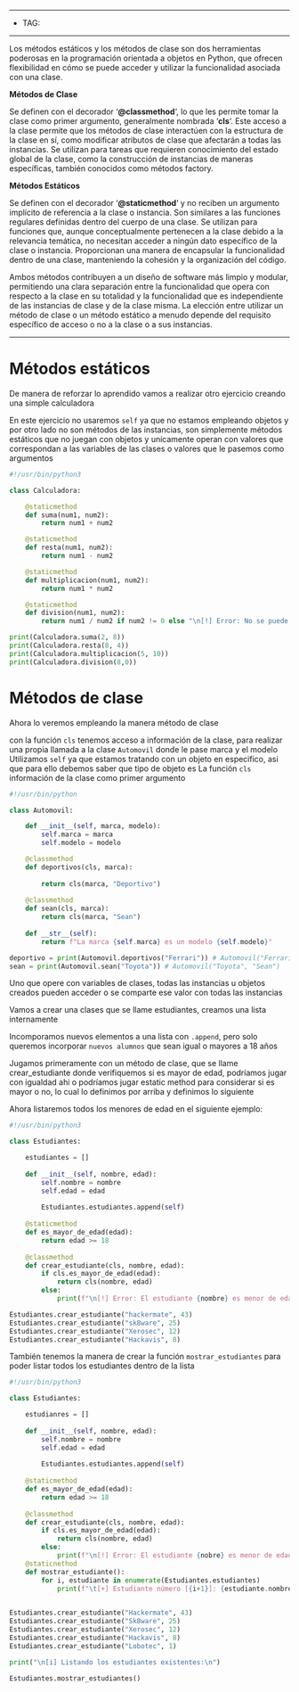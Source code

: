 

----
- TAG:
----

Los métodos estáticos y los métodos de clase son dos herramientas poderosas en la programación orientada a objetos en Python, que ofrecen flexibilidad en cómo se puede acceder y utilizar la funcionalidad asociada con una clase.

**Métodos de Clase**

Se definen con el decorador ‘**@classmethod**‘, lo que les permite tomar la clase como primer argumento, generalmente nombrada ‘**cls**‘. Este acceso a la clase permite que los métodos de clase interactúen con la estructura de la clase en sí, como modificar atributos de clase que afectarán a todas las instancias. Se utilizan para tareas que requieren conocimiento del estado global de la clase, como la construcción de instancias de maneras específicas, también conocidos como métodos factory.

**Métodos Estáticos**

Se definen con el decorador ‘**@staticmethod**‘ y no reciben un argumento implícito de referencia a la clase o instancia. Son similares a las funciones regulares definidas dentro del cuerpo de una clase. Se utilizan para funciones que, aunque conceptualmente pertenecen a la clase debido a la relevancia temática, no necesitan acceder a ningún dato específico de la clase o instancia. Proporcionan una manera de encapsular la funcionalidad dentro de una clase, manteniendo la cohesión y la organización del código.

Ambos métodos contribuyen a un diseño de software más limpio y modular, permitiendo una clara separación entre la funcionalidad que opera con respecto a la clase en su totalidad y la funcionalidad que es independiente de las instancias de clase y de la clase misma. La elección entre utilizar un método de clase o un método estático a menudo depende del requisito específico de acceso o no a la clase o a sus instancias.

---
# Métodos estáticos

De manera de reforzar lo aprendido vamos a realizar otro ejercicio creando una simple calculadora

En este ejercicio no usaremos `self` ya que no estamos empleando objetos y por otro lado no son métodos de las instancias, son simplemente métodos estáticos que no juegan con objetos y unicamente operan con valores que correspondan a las variables de las clases o valores que le pasemos como argumentos

```python
#!/usr/bin/python3

class Calculadora:

	@staticmethod
	def suma(num1, num2):
		return num1 + num2

	@staticmethod
	def resta(num1, num2):
		return num1 - num2

	@staticmethod
	def multiplicacion(num1, num2):
		return num1 * num2

	@staticmethod
	def division(num1, num2):
		return num1 / num2 if num2 != 0 else "\n[!] Error: No se puede dividir un número entre cero\n"

print(Calculadora.suma(2, 8))
print(Calculadora.resta(8, 4))
print(Calculadora.multiplicacion(5, 10))
print(Calculadora.division(8,0))
```

# Métodos de clase

Ahora lo veremos empleando la manera método de clase 

con la función `cls` tenemos acceso a información de la clase, para realizar una propia llamada a la clase `Automovil` donde le pase marca y el modelo
Utilizamos `self` ya que estamos tratando con un objeto en especifico, asi que para ello debemos saber que tipo de objeto es 
La función `cls` información de la clase como primer argumento

```python
#!/usr/bin/python

class Automovil:

	def __init__(self, marca, modelo):
		self.marca = marca
		self.modelo = modelo

	@classmethod
	def deportivos(cls, marca):
		
		return cls(marca, "Deportivo")
		
	@classmethod
	def sean(cls, marca):
		return cls(marca, "Sean")
		
	def __str__(self):
		return f"La marca {self.marca} es un modelo {self.modelo}"

deportivo = print(Automovil.deportivos("Ferrari")) # Automovil("Ferrari", "Deportivo")
sean = print(Automovil.sean("Toyota")) # Automovil("Toyota", "Sean")
```


Uno que opere con variables de clases, todas las instancias u objetos creados pueden acceder o se comparte ese valor con todas las instancias

Vamos a crear una clases que se llame estudiantes, creamos una lista internamente 

Incomporamos nuevos elementos a una lista con `.append`, pero solo queremos incorporar `nuevos alumnos` que sean igual o mayores a 18 años 

Jugamos primeramente con un método de clase, que se llame crear_estudiante donde verifiquemos si es mayor de edad, podríamos jugar con igualdad ahi o podríamos jugar estatic method para considerar si es mayor o no, lo cual lo definimos por arriba y definimos lo siguiente

Ahora listaremos todos los menores de edad en el siguiente ejemplo:

```python
#!/usr/bin/python3

class Estudiantes:

	estudiantes = []
	
	def __init__(self, nombre, edad):
		self.nombre = nombre
		self.edad = edad
		
		Estudiantes.estudiantes.append(self)
		
	@staticmethod
	def es_mayor_de_edad(edad):
		return edad >= 18
		
	@classmethod
	def crear_estudiante(cls, nombre, edad):
		if cls.es_mayor_de_edad(edad):
			return cls(nombre, edad)
		else:
			print(f"\n[!] Error: El estudiante {nombre} es menor de edad\n")

Estudiantes.crear_estudiante("hackermate", 43)
Estudiantes.crear_estudiante("sk8ware", 25)
Estudiantes.crear_estudiante("Xerosec", 12)
Estudiantes.crear_estudiante("Hackavis", 8)
```


También tenemos la manera de crear la función `mostrar_estudiantes` para poder listar todos los estudiantes dentro de la lista 

```python
#!/usr/bin/python3

class Estudiantes:

	estudianres = []
	
	def __init__(self, nombre, edad):
		self.nombre = nombre
		self.edad = edad 
		
		Estudiantes.estudiantes.append(self)
		
	@staticmethod
	def es_mayor_de_edad(edad):
		return edad >= 18 
		
	@classmethod
	def crear_estudiante(cls, nombre, edad):
		if cls.es_mayor_de_edad(edad):
			return cls(nombre, edad)
		else:
			print(f"\n[!] Error: El estudiante {nobre} es menor de edad")
	@staticnethod
	def mostrar_estudiante():
		for i, estudiante in enumerate(Estudiantes.estudiantes)
			print(f"\t[+] Estudiante número [{i+1}]: {estudiante.nombre}")
			

Estudiantes.crear_estudiante("Hackermate", 43)
Estudiantes.crear_estudiante("Sk8ware", 25)
Estudiantes.crear_estudiante("Xerosec", 12)
Estudiantes.crear_estudiante("Hackavis", 8)
Estudiantes.crear_estudiante("Lobotec", 1)

print("\n[i] Listando los estudiantes existentes:\n")

Estudiantes.mostrar_estudiantes()
```


